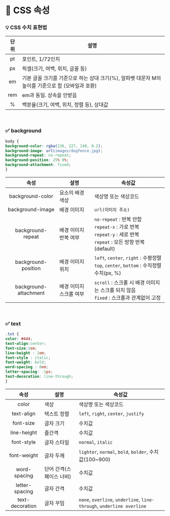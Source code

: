 # 📌 CSS 속성

### 💡 CSS 수치 표현법
|단위|설명|
|:-:|-|
|pt|포인트, 1/72인치|
|px|픽셀(크기, 여백, 위치, 글꼴 등)|
|em|기본 글꼴 크기를 기준으로 하는 상대 크기(%), 알파벳 대문자 M의 높이를 기준으로 함 (모바일과 호환)|
|rem|em과 동일. 상속을 안받음|
|%|백분율(크기, 여백, 위치, 정렬 등), 상대값|

<br>

### ✅ background
```css
body {
background-color: rgba(136, 227, 140, 0.2);
background-image: url(images/dogfence.jpg);
background-repeat: no-repeat;
background-position: 25% 0%; 
background-attachment: fixed;
}
```
|속성|설명|속성값|
|:-:|-|-|
|background-color|요소의 배경 색상|색상명 또는 색상코드|
|background-image|배경 이미지|`url(이미지 주소)`|
|background-repeat|배경 이미지 반복 여부|`no-repeat` : 반복 안함 <br> `repeat-x` : 가로 반복 <br> `repeat-y` : 세로 반복 <br> `repeat` : 모든 방향 반복 (default)|
|background-position|배경 이미지 위치|`left`, `center`, `right` : 수평정렬 <br> `top`, `center`, `bottom` : 수직정렬 <br> 수치(px, %)|
|background-attachment|배경 이미지 스크롤 여부|`scroll` : 스크롤 시 배경 이미지는 스크롤 되지 않음 <br> `fixed` : 스크롤과 관계없이 고정|

<br>

### ✅ text
```css
.txt {
color: #444; 
text-align:center;
font-size:1em;
line-height : 2em;
font-style : italic;
font-weight: bold;
word-spacing : 0em;
letter-spacing: -1px;
text-decoration: line-through;
}
```
|속성|설명|속성값|
|:-:|-|-|
|color|색상|색상명 또는 색상코드|
|text-align|텍스트 정렬|`left`, `right`, `center`, `justify`|
|font-size|글자 크기|수치값|
|line-height|줄간격|수치값|
|font-style|글자 스타일|`normal`, `italic`|
|font-weight|글자 두께|`lighter`, `normal`, `bold`, `bolder`, 수치값(100~900)|
|word-spacing|단어 간격(스페이스 너비)|수치값|
|letter-spacing|글자 간격|수치값|
|text-decoration|글자 꾸밈|`none`, `overline`, `underline`, `line-through`, `underline overline`|